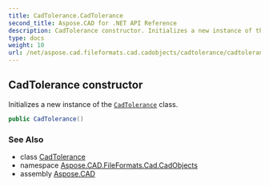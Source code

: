 ```yaml
---
title: CadTolerance.CadTolerance
second_title: Aspose.CAD for .NET API Reference
description: CadTolerance constructor. Initializes a new instance of the CadTolerance class
type: docs
weight: 10
url: /net/aspose.cad.fileformats.cad.cadobjects/cadtolerance/cadtolerance/
---
```

## CadTolerance constructor

Initializes a new instance of the [`CadTolerance`](../) class.

```csharp
public CadTolerance()
```

### See Also

* class [CadTolerance](../)
* namespace [Aspose.CAD.FileFormats.Cad.CadObjects](../../cadtolerance/)
* assembly [Aspose.CAD](../../../)


